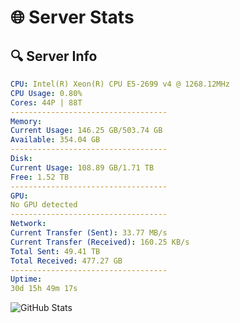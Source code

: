 # 🌐 Server Stats
## 🔍 Server Info
```yaml
CPU: Intel(R) Xeon(R) CPU E5-2699 v4 @ 1268.12MHz
CPU Usage: 0.80%
Cores: 44P | 88T
-----------------------------------
Memory:
Current Usage: 146.25 GB/503.74 GB
Available: 354.04 GB
-----------------------------------
Disk:
Current Usage: 108.89 GB/1.71 TB
Free: 1.52 TB
-----------------------------------
GPU:
No GPU detected
-----------------------------------
Network:
Current Transfer (Sent): 33.77 MB/s
Current Transfer (Received): 160.25 KB/s
Total Sent: 49.41 TB
Total Received: 477.27 GB
-----------------------------------
Uptime:
30d 15h 49m 17s
```
![GitHub Stats](https://img.shields.io/badge/Updated-2025-04-07_13:12:06-blue)
